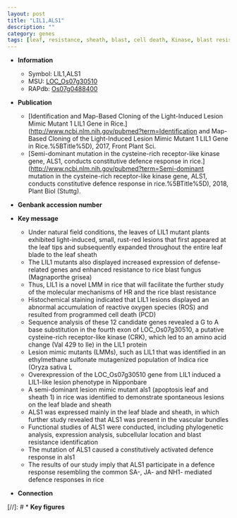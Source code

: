 ```yaml
---
layout: post
title: "LIL1,ALS1"
description: ""
category: genes
tags: [leaf, resistance, sheath, blast, cell death, Kinase, blast resistance, lesion, reactive oxygen species, lesion mimic, vascular bundle, defence, defence response]
---
```


* **Information**  
    + Symbol: LIL1,ALS1  
    + MSU: [LOC_Os07g30510](http://rice.plantbiology.msu.edu/cgi-bin/ORF_infopage.cgi?orf=LOC_Os07g30510)  
    + RAPdb: [Os07g0488400](http://rapdb.dna.affrc.go.jp/viewer/gbrowse_details/irgsp1?name=Os07g0488400)  

* **Publication**  
    + [Identification and Map-Based Cloning of the Light-Induced Lesion Mimic Mutant 1 LIL1 Gene in Rice.](http://www.ncbi.nlm.nih.gov/pubmed?term=Identification and Map-Based Cloning of the Light-Induced Lesion Mimic Mutant 1 LIL1 Gene in Rice.%5BTitle%5D), 2017, Front Plant Sci.
    + [Semi-dominant mutation in the cysteine-rich receptor-like kinase gene, ALS1, conducts constitutive defence response in rice.](http://www.ncbi.nlm.nih.gov/pubmed?term=Semi-dominant mutation in the cysteine-rich receptor-like kinase gene, ALS1, conducts constitutive defence response in rice.%5BTitle%5D), 2018, Plant Biol (Stuttg).

* **Genbank accession number**  

* **Key message**  
    + Under natural field conditions, the leaves of LIL1 mutant plants exhibited light-induced, small, rust-red lesions that first appeared at the leaf tips and subsequently expanded throughout the entire leaf blade to the leaf sheath
    + The LIL1 mutants also displayed increased expression of defense-related genes and enhanced resistance to rice blast fungus (Magnaporthe grisea)
    + Thus, LIL1 is a novel LMM in rice that will facilitate the further study of the molecular mechanisms of HR and the rice blast resistance
    + Histochemical staining indicated that LIL1 lesions displayed an abnormal accumulation of reactive oxygen species (ROS) and resulted from programmed cell death (PCD)
    + Sequence analysis of these 12 candidate genes revealed a G to A base substitution in the fourth exon of LOC_Os07g30510, a putative cysteine-rich receptor-like kinase (CRK), which led to an amino acid change (Val 429 to Ile) in the LIL1 protein
    + Lesion mimic mutants (LMMs), such as LIL1 that was identified in an ethylmethane sulfonate mutagenized population of Indica rice (Oryza sativa L
    + Overexpression of the LOC_Os07g30510 gene from LIL1 induced a LIL1-like lesion phenotype in Nipponbare
    + A semi-dominant lesion mimic mutant als1 (apoptosis leaf and sheath 1) in rice was identified to demonstrate spontaneous lesions on the leaf blade and sheath
    + ALS1 was expressed mainly in the leaf blade and sheath, in which further study revealed that ALS1 was present in the vascular bundles
    + Functional studies of ALS1 were conducted, including phylogenetic analysis, expression analysis, subcellular location and blast resistance identification
    + The mutation of ALS1 caused a constitutively activated defence response in als1
    + The results of our study imply that ALS1 participate in a defence response resembling the common SA-, JA- and NH1- mediated defence responses in rice

* **Connection**  

[//]: # * **Key figures**  


